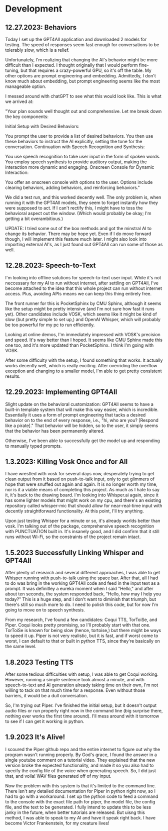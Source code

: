 # Development
## 12.27.2023: Behaviors
Today I set up the GPT4All application and downloaded 2 models for testing. The speed of responses seem fast enough for conversations to be tolerably slow, which is a relief. 

Unfortunately, I'm realizing that changing the AI's behavior might be more difficult than I expected. I thought originally that I would perform fine-tuning, but that requires a crazy-powerful GPU, so it's off the table. My other options are prompt engineering and embedding. Admittedly, I don't know much about embedding, but prompt engineering seems like the most manageable option.

I messed around with chatGPT to see what this would look like. This is what we arrived at:

"Your plan sounds well thought out and comprehensive. Let me break down the key components:

Initial Setup with Desired Behaviors:

You prompt the user to provide a list of desired behaviors.
You then use these behaviors to instruct the AI explicitly, setting the tone for the conversation.
Continuation with Speech Recognition and Synthesis:

You use speech recognition to take user input in the form of spoken words.
You employ speech synthesis to provide auditory output, making the interaction more dynamic and engaging.
Onscreen Console for Dynamic Interaction:

You offer an onscreen console with options to the user.
Options include clearing behaviors, adding behaviors, and reinforcing behaviors."

We did a test run, and this worked decently well. The only problem is, when running it with the GPT4All models, they seem to forget instantly how they were supposed to act. If I can't rectify this, I might have to toss the behavioral aspect out the window. (Which would probably be okay; I'm getting a bit overambitious.)

UPDATE: I tried some out of the box methods and got the minstral AI to change its behavior. There may be hope yet. Even if I do move forward though, I will implement this feature much later. I might also look into importing external AI's, as I just found out GPT4All can run some of those as well. 

## 12.28.2023: Speech-to-Text
I'm looking into offline solutions for speech-to-text user input. While it's not neccessary for my AI to run without internet, after settling on GPT4All, I've become attached to the idea that this whole project can run without internet access. Plus, avoiding APIs means we can keep this thing entirely free.

The front runner for this is PocketSphinx by CMU Sphinx, although it seems like the setup might be pretty intensive (and I'm not sure how fast it runs yet). Other candidates include VOSK, which seems like it might be kind of slow (but pretty simple to set up,) and OpenAI Whisper, which will probably be too powerful for my pc to run efficiently. 

Looking at online demos, I'm immediately impressed with VOSK's precision and speed. It's way better than I hoped. It seems like CMU Sphinx made this one too, and it's more updated than PocketSphinx. I think I'm going with VOSK.

After some difficulty with the setup, I found something that works. It actually works decently well, which is really exciting. After overriding the overflow exception and changing to a smaller model, I'm able to get pretty consistent results. 

## 12.29.2023: Implementing GPT4All
Slight update on the behavioral customization: GPT4All seems to have a built-in template system that will make this way easier, which is incredible. Essentially it uses a form of prompt engineering that tacks a desired behavior on to the end of every response, i.e., "hi, who are you? [Respond like a pirate]." That behavior will be hidden, so to the user, it simply seems that the behavior has been permanently altered. 

Otherwise, I've been able to successfully get the model up and responding to manually typed prompts. 

## 1.3.2023: Killing Vosk Once and for All
I have wrestled with vosk for several days now, desperately trying to get clean output from it based on push-to-talk input, only to get glimmers of hope that were snuffed out again and again. It is no longer worth my time, nor is it a viable means of completing this project. As much as I hate to say it, it's back to the drawing board. I'm looking into Whisper.ai again, since it has some lighter models that might work on my cpu, and there's an existing repository called whisper-mic that should allow for near-real-time input with decently straightforward functionality. At this point, I'll try anything. 

Upon just testing Whisper for a minute or so, it's already worlds better than vosk. I'm talking out of the package, comprehensive speech recognition with PUNCTUATION built in. It's insanely good, and I did confirm that it still runs without Wi-Fi, so the constraints of the project remain intact. 

## 1.5.2023 Successfully Linking Whisper and GPT4All
After plenty of research and several different approaches, I was able to get Whisper running with push-to-talk using the space bar. After that, all I had to do was bring in the working GPT4All code and feed in the input text as a prompt. It was definitley a eureka moment when I said "Hello," and after about ten seconds, the system responded back, "Hello, how may I help you today?" This is a huge step, and I don't want to diminish that triumph, but there's still so much more to do. I need to polish this code, but for now I'm going to move on to speech synthesis. 

From my research, I've found a few candidates: Coqui TTS, TorToiSe, and Piper. Coqui looks pretty promising, so I'll probably start with that one. TorToiSe is known for being slow (hence, tortoise,) but there might be ways to speed it up. Piper is not very realistic, but it is fast, and if worst come to worst, I can default to that or built in python TTS, since they're basically on the same level. 

## 1.8.2023 Testing TTS
After some tedious difficulties with setup, I was able to get Coqui working. However, running a simple sentence took almost a minute, and with speech-to-text and AI generation already taking time on their own, I'm not willing to tack on that much time for a response. Even without those barriers, it would be a dull conversation. 

So, I'm trying out Piper. I've finished the initial setup, but it doesn't output audio files or run properly right now in the command line (big surprise there, nothing ever works the first time around). I'll mess around with it tomorrow to see if I can get it working in python. 

## 1.9.2023 It's Alive!
I scoured the Piper github repo and the entire internet to figure out why the program wasn't running properly. By God's grace, I found the answer in a single youtube comment on a tutorial video. They explained that the new version broke the expected functionality, and made it so you also had to specify the config file of the voice when generating speech. So, I did just that, and voila! WAV files generated off of my input. 

Now the problem with this system is that it's limited to the command line. There isn't any detailed documentation for Piper in python right now, so I had to go with a workaround. I set up the python code to feed a command to the console with the exact file path for piper, the model file, the config file, and the text to be generated. I fully intend to update this to be less janky in the future, when better tutorials are released. But uisng this method, I was able to speak to my AI and have it speak right back. I have become Victor Frankenstein, for my creature lives!
